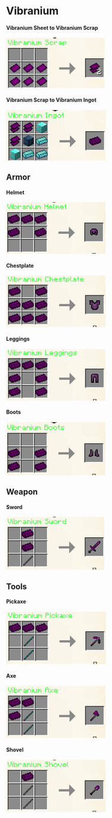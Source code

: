 # Vibranium

#### **Vibranium Sheet to Vibranium Scrap**

![](<../../.gitbook/assets/image (2) (1) (1) (1) (1) (1).png>)

#### **Vibranium Scrap to Vibranium Ingot**

![](<../../.gitbook/assets/image (88) (1).png>)

## Armor

#### Helmet

![](<../../.gitbook/assets/image (156) (1).png>)

#### Chestplate

![](<../../.gitbook/assets/image (176).png>)

#### Leggings

![](<../../.gitbook/assets/image (154) (1) (1).png>)

#### Boots

![](<../../.gitbook/assets/image (55).png>)

## Weapon

#### Sword

![](<../../.gitbook/assets/image (29).png>)

## Tools

#### Pickaxe

![](<../../.gitbook/assets/image (48).png>)

#### Axe

#### ![](<../../.gitbook/assets/image (69).png>)

#### Shovel

#### ![](<../../.gitbook/assets/image (151) (1).png>)
